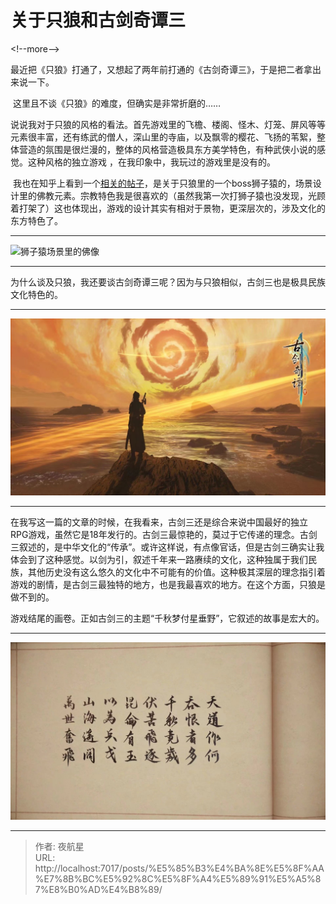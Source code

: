 # 关于只狼和古剑奇谭三


&lt;!--more--&gt;

​		最近把《只狼》打通了，又想起了两年前打通的《古剑奇谭三》，于是把二者拿出来说一下。  


​		这里且不谈《只狼》的难度，但确实是非常折磨的……  


​		说说我对于只狼的风格的看法。首先游戏里的飞檐、楼阁、怪木、灯笼、屏风等等元素很丰富，还有练武的僧人，深山里的寺庙，以及飘零的樱花、飞扬的苇絮，整体营造的氛围是很烂漫的，整体的风格营造极具东方美学特色，有种武侠小说的感觉。这种风格的独立游戏 ，在我印象中，我玩过的游戏里是没有的。  



​		我也在知乎上看到一个[相关的帖子](https://www.zhihu.com/question/317426655/answer/1309295414?utm_psn=1752686653754601472)，是关于只狼里的一个boss狮子猿的，场景设计里的佛教元素。宗教特色我是很喜欢的（虽然我第一次打狮子猿也没发现，光顾着打架了）这也体现出，游戏的设计其实有相对于景物，更深层次的，涉及文化的东方特色了。

*************

![狮子猿场景里的佛像](https://pic1.zhimg.com/80/v2-654211eb6ac1d0116bf8bacad70e019c_1440w.webp?source=2c26e567)

****************

​		为什么谈及只狼，我还要谈古剑奇谭三呢？因为与只狼相似，古剑三也是极具民族文化特色的。  

***********

![古剑奇谭3](/imgs/image-20240322145930544.png)

******************


​		在我写这一篇的文章的时候，在我看来，古剑三还是综合来说中国最好的独立RPG游戏，虽然它是18年发行的。古剑三最惊艳的，莫过于它传递的理念。古剑三叙述的，是中华文化的“传承”。或许这样说，有点像官话，但是古剑三确实让我体会到了这种感觉。以剑为引，叙述千年来一路赓续的文化，这种独属于我们民族，其他历史没有这么悠久的文化中不可能有的价值。这种极其深层的理念指引着游戏的剧情，是古剑三最独特的地方，也是我最喜欢的地方。在这个方面，只狼是做不到的。    



​		游戏结尾的画卷。正如古剑三的主题“千秋梦付星垂野”，它叙述的故事是宏大的。

***********

![古剑3结尾](/imgs/image-20240322150021360.png)



---

> 作者: 夜航星  
> URL: http://localhost:7017/posts/%E5%85%B3%E4%BA%8E%E5%8F%AA%E7%8B%BC%E5%92%8C%E5%8F%A4%E5%89%91%E5%A5%87%E8%B0%AD%E4%B8%89/  

